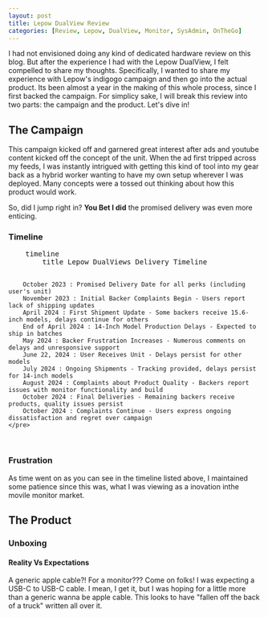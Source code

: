 ```yaml
---
layout: post
title: Lepow DualView Review
categories: [Review, Lepow, DualView, Monitor, SysAdmin, OnTheGo]
---
```


I had not envisioned doing any kind of dedicated hardware review on this blog. But after the experience I had with the Lepow DualView, I felt compelled to share my thoughts. Specifically, I wanted to share my experience with Lepow's indigogo campaign and then go into the actual product. Its been almost a year in the making of this whole process, since I first backed the campaign. For simplicy sake, I will break this review into two parts: the campaign and the product. Let's dive in!

## The Campaign

This campaign kicked off and garnered great interest after ads and youtube content kicked off the concept of the unit. When the ad first tripped across my feeds, I was instantly intrigued with getting this kind of tool into my gear back as a hybrid worker wanting to have my own setup wherever I was deployed. Many concepts were a tossed out thinking about how this product would work. 

So, did I jump right in? **You Bet I did** the promised delivery was even more enticing. 

### Timeline

<div id="timeline-container">
    <pre class="mermaid">
    timeline
        title Lepow DualViews Delivery Timeline

        October 2023 : Promised Delivery Date for all perks (including user's unit)
        November 2023 : Initial Backer Complaints Begin - Users report lack of shipping updates
        April 2024 : First Shipment Update - Some backers receive 15.6-inch models, delays continue for others
        End of April 2024 : 14-Inch Model Production Delays - Expected to ship in batches
        May 2024 : Backer Frustration Increases - Numerous comments on delays and unresponsive support
        June 22, 2024 : User Receives Unit - Delays persist for other models
        July 2024 : Ongoing Shipments - Tracking provided, delays persist for 14-inch models
        August 2024 : Complaints about Product Quality - Backers report issues with monitor functionality and build
        October 2024 : Final Deliveries - Remaining backers receive products, quality issues persist
        October 2024 : Complaints Continue - Users express ongoing dissatisfaction and regret over campaign
    </pre>
</div>

<script type="module">
    import mermaid from 'https://cdn.jsdelivr.net/npm/mermaid@10/dist/mermaid.esm.min.mjs';
    
    // Initialize Mermaid
    mermaid.initialize({
        startOnLoad: true,
        theme: 'lite'
    });
    
    // Wait for the DOM to render Mermaid and then apply zoom
    document.addEventListener("DOMContentLoaded", () => {
        mermaid.init(undefined, document.querySelectorAll(".mermaid"));
        
        // Slight delay to ensure SVG renders before applying zoom
        setTimeout(() => {
            const svgElement = document.querySelector("#timeline-container svg");
            if (svgElement) {
                import('https://cdn.jsdelivr.net/npm/svg-pan-zoom@3.6.1/dist/svg-pan-zoom.min.js')
                    .then(svgPanZoom => {
                        svgPanZoom.default(svgElement, {
                            zoomEnabled: true,
                            controlIconsEnabled: true,
                            fit: true,
                            center: true
                        });
                    });
            }
        }, 1000); // Adjust delay if needed
    });
</script>

### Frustration

As time went on as you can see in the timeline listed above, I maintained some patience since this was, what I was viewing as a inovation inthe movile monitor market. 
## The Product


### Unboxing 

#### Reality Vs Expectations

A generic apple cable?! For a monitor??? Come on folks! I was expecting a USB-C to USB-C cable. I mean, I get it, but I was hoping for a little more than a generic wanna be apple cable. This looks to have "fallen off the back of a truck" written all over it.